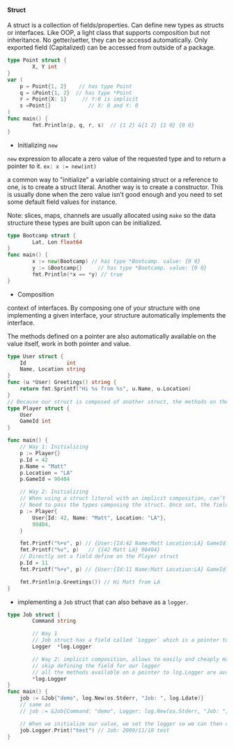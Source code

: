 #### Struct

A struct is a collection of fields/properties. Can define new types as structs or interfaces. Like OOP, a light class that supports composition but not inheritance. No getter/setter, they can be accessd automatically. Only exported field (Capitalized) can be accessed from outside of a package.

```go
type Point struct {
        X, Y int
}
var (
    p = Point{1, 2}    // has type Point
    q = &Point{1, 2}  // has type *Point
    r = Point{X: 1}     // Y:0 is implicit
    s =Point{}            // X: 0 and Y: 0
)
func main() {
        fmt.Println(p, q, r, s)  // {1 2} &{1 2} {1 0} {0 0}
}
```

- Initializing  `new`

`new` expression to allocate a zero value of the requested type and to return a pointer to it. `ex: x := new(int)`

a common way to "initialize" a variable containing struct or a reference to one, is to create a struct literal.
Another way is to create a constructor. This is usually done when the zero value isn’t good enough and you need to set some default field values for instance.

Note: slices, maps, channels are usually allocated using `make` so the data structure these types are built upon can be initialized.

```go
type Bootcamp struct {
        Lat, Lon float64
}
func main() {
        x := new(Bootcamp) // has type *Bootcamp. value: {0 0}
        y := &Bootcamp{}     // has type *Bootcamp. value: {0 0}
        fmt.Println(*x == *y) // true
}
```

- Composition

context of interfaces. By composing one of your structure with one implementing a given interface, your structure automatically implements the interface.

The methods defined on a pointer are also automatically available on the value itself, work in both pointer and value.

```go
type User struct {
    Id             int
    Name, Location string
}
func (u *User) Greetings() string {
    return fmt.Sprintf("Hi %s from %s", u.Name, u.Location)
}
// Because our struct is composed of another struct, the methods on the User struct is also available to the Player.
type Player struct {
    User
    GameId int
}

func main() {
    // Way 1: Initializing
    p := Player{}
    p.Id = 42
    p.Name = "Matt"
    p.Location = "LA"
    p.GameId = 90404

    // Way 2: Initializing
    // When using a struct literal with an implicit composition, can’t just pass the composed fields.
    // Need to pass the types composing the struct. Once set, the fields are directly available.
    p := Player{
        User{Id: 42, Name: "Matt", Location: "LA"},
        90404,
    }

    fmt.Printf("%+v", p) // {User:{Id:42 Name:Matt Location:LA} GameId:90404}
    fmt.Printf("%v", p)   // {{42 Matt LA} 90404}
    // Directly set a field define on the Player struct
    p.Id = 11
    fmt.Printf("%+v", p) // {User:{Id:11 Name:Matt Location:LA} GameId:90404}

    fmt.Println(p.Greetings()) // Hi Matt from LA
}
```

- implementing a `Job` struct that can also behave as a `logger`.

```go
type Job struct {
        Command string

        // Way 1
        // Job struct has a field called `Logger` which is a pointer to another type (log.Logger)
        Logger  *log.Logger

        // Way 2: implicit composition, allows to easily and cheaply make your structs implement interfaces
        // skip defining the field for our logger
        // all the methods available on a pointer to log.Logger are available from our struct
        *log.Logger
}
func main() {
    job := &Job{"demo", log.New(os.Stderr, "Job: ", log.Ldate)}
    // same as
    // job := &Job{Command: "demo", Logger: log.New(os.Stderr, "Job: ", log.Ldate)}

    // When we initialize our value, we set the logger so we can then call its Print function by chaining the calls
    job.Logger.Print("test") // Job: 2009/11/10 test
}
```
